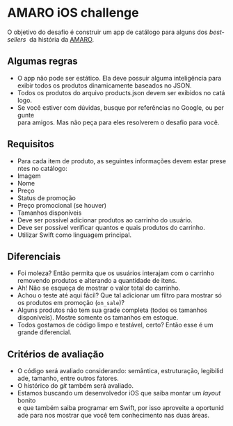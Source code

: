 # AMARO iOS challenge
O objetivo do desafio é construir um app de catálogo para alguns dos *best-sellers*  da história da [AMARO](https://amaro.com/).

## Algumas regras
* O app não pode ser estático. Ela deve possuir alguma inteligência para exibir todos os produtos dinamicamente baseados no JSON.
* Todos os produtos do arquivo products.json devem ser exibidos no catálogo.
* Se você estiver com dúvidas, busque por referências no Google, ou pergunte para amigos. Mas não peça para eles resolverem o desafio para você.

## Requisitos
* Para cada item de produto, as seguintes informações devem estar presentes no catálogo:
 * Imagem
 * Nome
 * Preço
 * Status de promoção
 * Preço promocional (se houver)
 * Tamanhos disponíveis
* Deve ser possível adicionar produtos ao carrinho do usuário.
* Deve ser possível verificar quantos e quais produtos do carrinho.
* Utilizar Swift como linguagem principal.

## Diferenciais
* Foi moleza? Então permita que os usuários interajam com o carrinho removendo produtos e alterando a quantidade de itens.
* Ah! Não se esqueça de mostrar o valor total do carrinho.
* Achou o teste até aqui fácil? Que tal adicionar um filtro para mostrar só os produtos em promoção (`on_sale`)?
* Alguns produtos não tem sua grade completa (todos os tamanhos disponíveis). Mostre somente os tamanhos em estoque.
* Todos gostamos de código limpo e testável, certo? Então esse é um grande diferencial.

## Critérios de avaliação
* O código será avaliado considerando: semântica, estruturação, legibilidade, tamanho, entre outros fatores.
* O histórico do *git* também será avaliado.
* Estamos buscando um desenvolvedor iOS que saiba montar um *layout*  bonito e que também saiba programar em Swift, por isso aproveite a oportunidade para nos mostrar que você tem conhecimento nas duas áreas.
